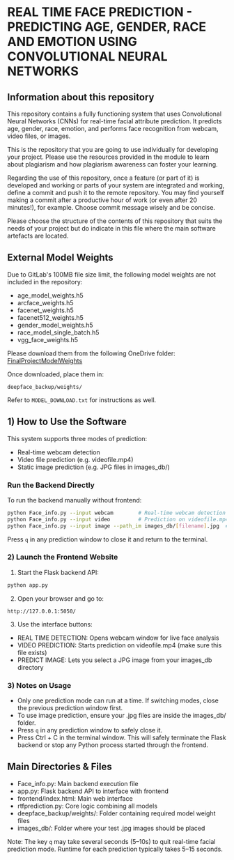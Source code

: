 # REAL TIME FACE PREDICTION - PREDICTING AGE, GENDER, RACE AND EMOTION USING CONVOLUTIONAL NEURAL NETWORKS

## Information about this repository

This repository contains a fully functioning system that uses Convolutional Neural Networks (CNNs) for real-time facial attribute prediction. It predicts age, gender, race, emotion, and performs face recognition from webcam, video files, or images.

This is the repository that you are going to use individually for developing your project. Please use the resources provided in the module to learn about plagiarism and how plagiarism awareness can foster your learning.

Regarding the use of this repository, once a feature (or part of it) is developed and working or parts of your system are integrated and working, define a commit and push it to the remote repository. You may find yourself making a commit after a productive hour of work (or even after 20 minutes!), for example. Choose commit message wisely and be concise.

Please choose the structure of the contents of this repository that suits the needs of your project but do indicate in this file where the main software artefacts are located.

## External Model Weights

Due to GitLab's 100MB file size limit, the following model weights are not included in the repository:

- age_model_weights.h5
- arcface_weights.h5
- facenet_weights.h5
- facenet512_weights.h5
- gender_model_weights.h5
- race_model_single_batch.h5
- vgg_face_weights.h5

Please download them from the following OneDrive folder:
[FinalProjectModelWeights](https://uniofleicester-my.sharepoint.com/:f:/r/personal/sa1021_student_le_ac_uk/Documents/FinalProjectModelWeights?csf=1&web=1&e=LE5oGW)

Once downloaded, place them in:
```
deepface_backup/weights/
```

Refer to `MODEL_DOWNLOAD.txt` for instructions as well.

## 1) How to Use the Software

This system supports three modes of prediction:
- Real-time webcam detection
- Video file prediction (e.g. videofile.mp4)
- Static image prediction (e.g. JPG files in images_db/)

### Run the Backend Directly

To run the backend manually without frontend:

```bash
python Face_info.py --input webcam        # Real-time webcam detection
python Face_info.py --input video         # Prediction on videofile.mp4
python Face_info.py --input image --path_im images_db/[filename].jpg  # Prediction on an image (images_db has been provided)
```

Press `q` in any prediction window to close it and return to the terminal.

### 2) Launch the Frontend Website

1. Start the Flask backend API:

```bash
python app.py
```

2. Open your browser and go to:

```
http://127.0.0.1:5050/
```

3. Use the interface buttons:

- REAL TIME DETECTION: Opens webcam window for live face analysis
- VIDEO PREDICTION: Starts prediction on videofile.mp4 (make sure this file exists)
- PREDICT IMAGE: Lets you select a JPG image from your images_db directory

### 3) Notes on Usage

- Only one prediction mode can run at a time. If switching modes, close the previous prediction window first.
- To use image prediction, ensure your .jpg files are inside the images_db/ folder.
- Press `q` in any prediction window to safely close it.
- Press Ctrl + C in the terminal window. This will safely terminate the Flask backend or stop any Python process started through the frontend.

## Main Directories & Files

- Face_info.py: Main backend execution file
- app.py: Flask backend API to interface with frontend
- frontend/index.html: Main web interface
- rtfprediction.py: Core logic combining all models
- deepface_backup/weights/: Folder containing required model weight files
- images_db/: Folder where your test .jpg images should be placed

Note: The key `q` may take several seconds (5–10s) to quit real-time facial prediction mode. Runtime for each prediction typically takes 5–15 seconds.